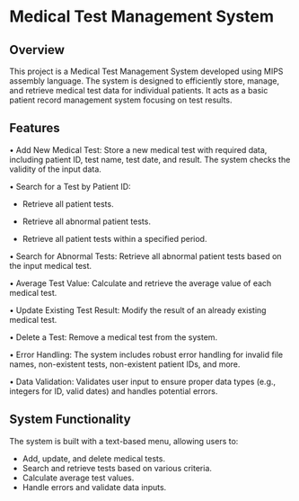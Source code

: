 # Medical Test Management System

## Overview
This project is a Medical Test Management System developed using MIPS assembly language. The system is designed to efficiently store, manage, and retrieve medical test data for individual patients. It acts as a basic patient record management system focusing on test results.

## Features
• Add New Medical Test: Store a new medical test with required data, including patient ID, test name, test date, and result. The system checks the validity of the input data.

• Search for a Test by Patient ID: 

  * Retrieve all patient tests.

  * Retrieve all abnormal patient tests.

  * Retrieve all patient tests within a specified period.


• Search for Abnormal Tests: Retrieve all abnormal patient tests based on the input medical test.

• Average Test Value: Calculate and retrieve the average value of each medical test.

• Update Existing Test Result: Modify the result of an already existing medical test.

• Delete a Test: Remove a medical test from the system.

• Error Handling: The system includes robust error handling for invalid file names, non-existent tests, non-existent patient IDs, and more.

• Data Validation: Validates user input to ensure proper data types (e.g., integers for ID, valid dates) and handles potential errors.

## System Functionality
The system is built with a text-based menu, allowing users to:
  * Add, update, and delete medical tests.
  * Search and retrieve tests based on various criteria.
  * Calculate average test values.
  * Handle errors and validate data inputs.




